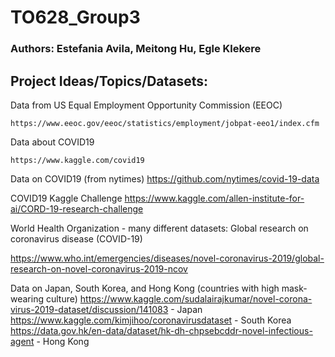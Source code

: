 # TO628_Group3

### Authors: Estefania Avila, Meitong Hu, Egle Klekere

## Project Ideas/Topics/Datasets:

Data from US Equal Employment Opportunity Commission (EEOC)

    https://www.eeoc.gov/eeoc/statistics/employment/jobpat-eeo1/index.cfm
    
Data about COVID19

    https://www.kaggle.com/covid19
    
Data on COVID19 (from nytimes)
    https://github.com/nytimes/covid-19-data


COVID19 Kaggle Challenge
    https://www.kaggle.com/allen-institute-for-ai/CORD-19-research-challenge
    
World Health Organization - many different datasets: Global research on coronavirus disease (COVID-19)

https://www.who.int/emergencies/diseases/novel-coronavirus-2019/global-research-on-novel-coronavirus-2019-ncov


Data on Japan, South Korea, and Hong Kong (countries with high mask-wearing culture)
    https://www.kaggle.com/sudalairajkumar/novel-corona-virus-2019-dataset/discussion/141083 - Japan
    https://www.kaggle.com/kimjihoo/coronavirusdataset - South Korea
    https://data.gov.hk/en-data/dataset/hk-dh-chpsebcddr-novel-infectious-agent - Hong Kong

